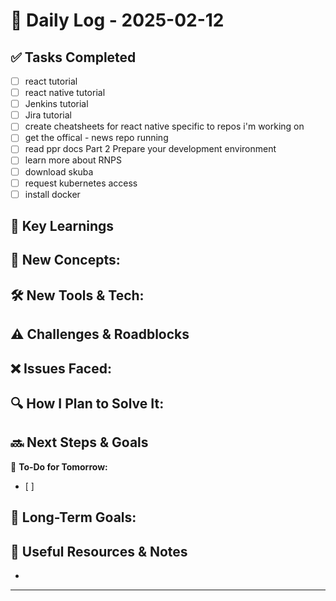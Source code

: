 
# 📝 Daily Log - 2025-02-12

## ✅ Tasks Completed
- [ ]  react tutorial
- [ ]  react native tutorial
- [ ]  Jenkins tutorial
- [ ]  Jira tutorial
- [ ]  create cheatsheets for react native specific to repos i'm working on
- [ ]  get the offical - news repo running
- [ ]  read ppr docs Part 2 Prepare your development environment
- [ ]  learn more about RNPS
- [ ]  download skuba
- [ ]  request kubernetes access
- [ ]  install docker

## 📖 Key Learnings
📌 **New Concepts:**
-

🛠 **New Tools & Tech:**
-

## ⚠️ Challenges & Roadblocks
❌ **Issues Faced:**
-

🔍 **How I Plan to Solve It:**
-

## 🔜 Next Steps & Goals
🎯 **To-Do for Tomorrow:**
- [ ]

📅 **Long-Term Goals:**
-

## 🔗 Useful Resources & Notes
-

---
